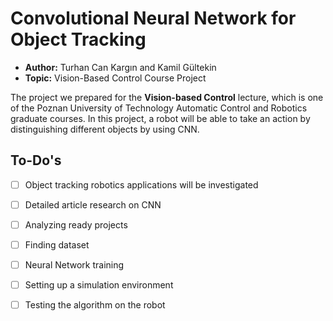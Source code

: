 # Convolutional Neural Network for Object Tracking
* **Author:** Turhan Can Kargın and Kamil Gültekin
* **Topic:** Vision-Based Control Course Project

The project we prepared for the **Vision-based Control** lecture, which is one of the Poznan University of Technology Automatic Control and Robotics graduate courses. In this project, a robot will be able to take an action by distinguishing different objects by using CNN.

## To-Do's
- [ ] Object tracking robotics applications will be investigated
- [ ] Detailed article research on CNN
- [ ] Analyzing ready projects
- [ ] Finding dataset
- [ ] Neural Network training
- [ ] Setting up a simulation environment
- [ ] Testing the algorithm on the robot

